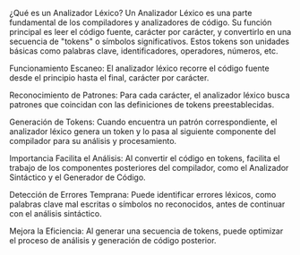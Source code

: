¿Qué es un Analizador Léxico?
Un Analizador Léxico es una parte fundamental de los compiladores y analizadores de código. Su función principal es leer el código fuente, carácter por carácter, y convertirlo en una secuencia de "tokens" o símbolos significativos. Estos tokens son unidades básicas como palabras clave, identificadores, operadores, números, etc.

Funcionamiento
Escaneo: El analizador léxico recorre el código fuente desde el principio hasta el final, carácter por carácter.

Reconocimiento de Patrones: Para cada carácter, el analizador léxico busca patrones que coincidan con las definiciones de tokens preestablecidas.

Generación de Tokens: Cuando encuentra un patrón correspondiente, el analizador léxico genera un token y lo pasa al siguiente componente del compilador para su análisis y procesamiento.

Importancia
Facilita el Análisis: Al convertir el código en tokens, facilita el trabajo de los componentes posteriores del compilador, como el Analizador Sintáctico y el Generador de Código.

Detección de Errores Temprana: Puede identificar errores léxicos, como palabras clave mal escritas o símbolos no reconocidos, antes de continuar con el análisis sintáctico.

Mejora la Eficiencia: Al generar una secuencia de tokens, puede optimizar el proceso de análisis y generación de código posterior.


